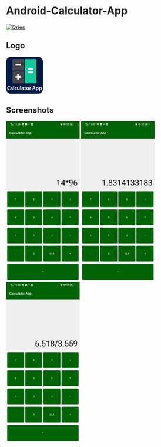 # Android-Calculator-App
<a href="https://www56.zippyshare.com/v/fOk9TYU5/file.html"><img alt="Qries" src="https://freepngimg.com/thumb/download_now_button/25800-4-download-now-button-blue.png" width="300" height="70"/></a>
 
## Logo
<img src="https://github.com/riskiilyas/Android-Calculator-App/blob/master/app/src/main/res/drawable/calculatorappicon.png" width="100"/>
  
## Screenshots
<p>
<img src="https://github.com/riskiilyas/Android-Calculator-App/blob/master/assets/1b8dfbf4-0947-4521-8f79-1116a64d574d.jpg" width="200"/>
<img src="https://github.com/riskiilyas/Android-Calculator-App/blob/master/assets/91dfacb8-e0d7-427a-b9f1-4f78d4d423c5.jpg" width="200"/>
<img src="https://github.com/riskiilyas/Android-Calculator-App/blob/master/assets/ca140132-8141-434a-a95e-d65735e7c89f.jpg" width="200"/>
 </p>
